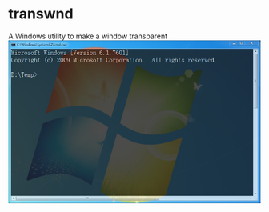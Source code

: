 # transwnd
A Windows utility to make a window transparent
![Image is not loaded](/img/1.png "cmd.exe with transparency!")
